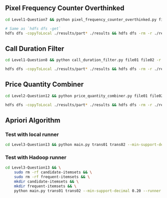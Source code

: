 
## Pixel Frequency Counter Overthinked

```bash
cd Level1-Question7 && python pixel_frequency_counter_overthinked.py file01 file02 file03 -r hadoop --output-dir results
```

```bash
# Same as `hdfs dfs -get`
hdfs dfs -copyToLocal ./results/part* ./results && hdfs dfs -rm -r ./results
```

## Call Duration Filter

```bash
cd Level1-Question8 && python call_duration_filter.py file01 file02 -r hadoop --output-dir results
```

```bash
hdfs dfs -copyToLocal ./results/part* ./results && hdfs dfs -rm -r ./results
```

## Price Quantity Combiner

```bash
cd Level2-Question12 && python price_quantity_combiner.py file01 file02 -r hadoop --output-dir results
```

```bash
hdfs dfs -copyToLocal ./results/part* ./results && hdfs dfs -rm -r ./results
```

## Apriori Algorithm

### Test with local runner

```bash
cd Level3-Question13 && python main.py trans01 trans02 --min-support-decimal 0.20 --runner local --clean
```

### Test with Hadoop runner

```bash
cd Level3-Question13 && \
    sudo rm -rf candidate-itemsets && \
    sudo rm -rf frequent-itemsets && \
    mkdir candidate-itemsets && \
    mkdir frequent-itemsets && \
    python main.py trans01 trans02 --min-support-decimal 0.20 --runner hadoop --debug
```
